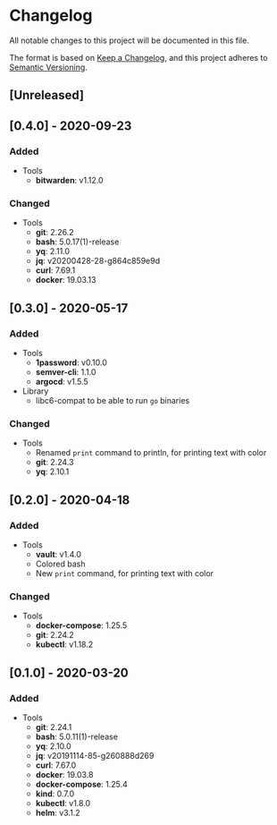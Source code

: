 # Changelog
All notable changes to this project will be documented in this file.

The format is based on [Keep a Changelog](https://keepachangelog.com/en/1.0.0/),
and this project adheres to [Semantic Versioning](https://semver.org/spec/v2.0.0.html).

## [Unreleased]

## [0.4.0] - 2020-09-23
### Added
- Tools
  - **bitwarden**: v1.12.0
  
### Changed
- Tools
  - **git**: 2.26.2
  - **bash**: 5.0.17(1)-release
  - **yq**: 2.11.0
  - **jq**: v20200428-28-g864c859e9d
  - **curl**: 7.69.1
  - **docker**: 19.03.13

## [0.3.0] - 2020-05-17
### Added
- Tools
  - **1password**: v0.10.0
  - **semver-cli**: 1.1.0
  - **argocd**: v1.5.5
- Library
  - libc6-compat to be able to run `go` binaries
### Changed
- Tools
  - Renamed `print` command to println, for printing text with color
  - **git**: 2.24.3
  - **yq**: 2.10.1


## [0.2.0] - 2020-04-18
### Added
- Tools
  - **vault**: v1.4.0
  - Colored bash
  - New `print` command, for printing text with color

### Changed
- Tools
  - **docker-compose**: 1.25.5
  - **git**: 2.24.2
  - **kubectl**: v1.18.2

## [0.1.0] - 2020-03-20
### Added
- Tools
  - **git**: 2.24.1
  - **bash**: 5.0.11(1)-release
  - **yq**: 2.10.0
  - **jq**: v20191114-85-g260888d269
  - **curl**: 7.67.0
  - **docker**: 19.03.8
  - **docker-compose**: 1.25.4
  - **kind**: 0.7.0
  - **kubectl**: v1.8.0
  - **helm**: v3.1.2

